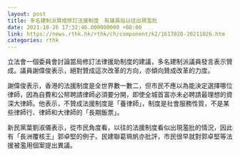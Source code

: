 ```yaml
---
layout: post
title: 多名建制派贊成修訂法援制度　有議員指以往出現濫批
date: 2021-10-26 17:32:46.000000000 +08:00
link: https://news.rthk.hk/rthk/ch/component/k2/1617028-20211026.htm
categories: rthk
---
```


立法會一個委員會討論當局修訂法律援助制度的建議，多名建制派議員發言表示贊成。議員謝偉俊表示，絕對贊成這次改革的方向，亦傾向贊成改革的力度。

謝偉俊表示，香港的法援制度是全世界數一數二，但市民不應以為能決定選擇哪位律師，因為自費和公帑聘請律師必須要分開，即使全城首富亦未必聘請最理想的資深大律師。他表示，不贊成法援制度是「養律師」，制度是社會服務性質，不是某些律師行、律師和大律師的「長期飯票」。

新民黨葉劉淑儀表示，從市民角度看，以往的法援制度看似出現濫批的情況，因此有「長洲覆核王」郭卓堅的例子。民建聯葛珮帆亦批評，市民很早就對郭卓堅等法援被濫用個案提出異議。
